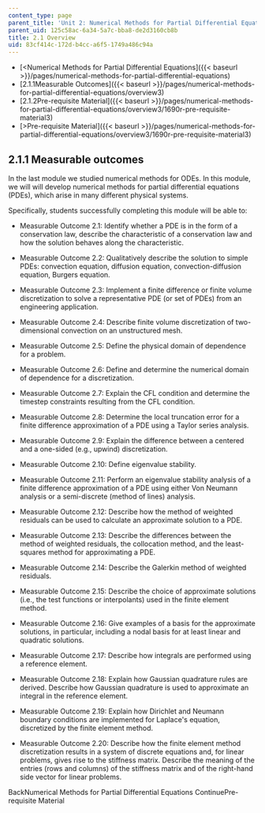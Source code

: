 ```yaml
---
content_type: page
parent_title: 'Unit 2: Numerical Methods for Partial Differential Equations'
parent_uid: 125c58ac-6a34-5a7c-bba8-de2d3160cb8b
title: 2.1 Overview
uid: 83cf414c-172d-b4cc-a6f5-1749a486c94a
---
```


*   [<Numerical Methods for Partial Differential Equations]({{< baseurl >}}/pages/numerical-methods-for-partial-differential-equations)
*   [2.1.1Measurable Outcomes]({{< baseurl >}}/pages/numerical-methods-for-partial-differential-equations/overview3)
*   [2.1.2Pre-requisite Material]({{< baseurl >}}/pages/numerical-methods-for-partial-differential-equations/overview3/1690r-pre-requisite-material3)
*   [\>Pre-requisite Material]({{< baseurl >}}/pages/numerical-methods-for-partial-differential-equations/overview3/1690r-pre-requisite-material3)

2.1.1 Measurable outcomes
-------------------------

In the last module we studied numerical methods for ODEs. In this module, we will will develop numerical methods for partial differential equations (PDEs), which arise in many different physical systems.

Specifically, students successfully completing this module will be able to:

*   Measurable Outcome 2.1: Identify whether a PDE is in the form of a conservation law, describe the characteristic of a conservation law and how the solution behaves along the characteristic.
    
*   Measurable Outcome 2.2: Qualitatively describe the solution to simple PDEs: convection equation, diffusion equation, convection-diffusion equation, Burgers equation.
    
*   Measurable Outcome 2.3: Implement a finite difference or finite volume discretization to solve a representative PDE (or set of PDEs) from an engineering application.
    
*   Measurable Outcome 2.4: Describe finite volume discretization of two-dimensional convection on an unstructured mesh.
    
*   Measurable Outcome 2.5: Define the physical domain of dependence for a problem.
    
*   Measurable Outcome 2.6: Define and determine the numerical domain of dependence for a discretization.
    
*   Measurable Outcome 2.7: Explain the CFL condition and determine the timestep constraints resulting from the CFL condition.
    
*   Measurable Outcome 2.8: Determine the local truncation error for a finite difference approximation of a PDE using a Taylor series analysis.
    
*   Measurable Outcome 2.9: Explain the difference between a centered and a one-sided (e.g., upwind) discretization.
    
*   Measurable Outcome 2.10: Define eigenvalue stability.
    
*   Measurable Outcome 2.11: Perform an eigenvalue stability analysis of a finite difference approximation of a PDE using either Von Neumann analysis or a semi-discrete (method of lines) analysis.
    
*   Measurable Outcome 2.12: Describe how the method of weighted residuals can be used to calculate an approximate solution to a PDE.
    
*   Measurable Outcome 2.13: Describe the differences between the method of weighted residuals, the collocation method, and the least-squares method for approximating a PDE.
    
*   Measurable Outcome 2.14: Describe the Galerkin method of weighted residuals.
    
*   Measurable Outcome 2.15: Describe the choice of approximate solutions (i.e., the test functions or interpolants) used in the finite element method.
    
*   Measurable Outcome 2.16: Give examples of a basis for the approximate solutions, in particular, including a nodal basis for at least linear and quadratic solutions.
    
*   Measurable Outcome 2.17: Describe how integrals are performed using a reference element.
    
*   Measurable Outcome 2.18: Explain how Gaussian quadrature rules are derived. Describe how Gaussian quadrature is used to approximate an integral in the reference element.
    
*   Measurable Outcome 2.19: Explain how Dirichlet and Neumann boundary conditions are implemented for Laplace's equation, discretized by the finite element method.
    
*   Measurable Outcome 2.20: Describe how the finite element method discretization results in a system of discrete equations and, for linear problems, gives rise to the stiffness matrix. Describe the meaning of the entries (rows and columns) of the stiffness matrix and of the right-hand side vector for linear problems.
    

BackNumerical Methods for Partial Differential Equations ContinuePre-requisite Material